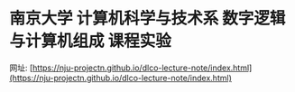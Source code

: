 # 南京大学 计算机科学与技术系 数字逻辑与计算机组成 课程实验


网址: [https://nju-projectn.github.io/dlco-lecture-note/index.html](https://nju-projectn.github.io/dlco-lecture-note/index.html)
